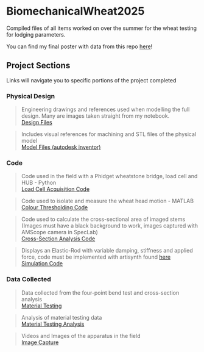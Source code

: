 # BiomechanicalWheat2025
Compiled files of all items worked on over the summer for the wheat testing for lodging parameters. 

You can find my final poster with data from this repo [here](/FinalPoster.pdf)!

## Project Sections
Links will navigate you to specific portions of the project completed  

### Physical Design

> Engineering drawings and references used when modelling the full design. Many are images taken straight from my notebook. </br>[Design Files](/PhysicalDesign/DesignFiles/)

> Includes visual references for machining and STL files of the physical model </br> [Model Files (autodesk inventor)](/PhysicalDesign/modelling)

### Code

> Code used in the field with a Phidget wheatstone bridge, load cell and HUB - Python</br> [Load Cell Acquisition Code](/Code/LoadAcquistion.py)

> Code used to isolate and measure the wheat head motion - MATLAB </br>[Colour Thresholding Code](/Code/ColourThresholding)

> Code used to calculate the cross-sectional area of imaged stems (Images must have a black background to work, images captured with AMScope camera in SpecLab)</br>[Cross-Section Analysis Code](/Code/CrossSectionAnalyzer.m)

> Displays an Elastic-Rod with variable damping, stiffness and applied force, code must be implemented with artisynth found [here](https://www.artisynth.org/Main/HomePage)</br>[Simulation Code](/Code/ElasticRod.java)

### Data Collected

> Data collected from the four-point bend test and cross-section analysis </br>[Material Testing](/CollectedData/MaterialTesting)

> Analysis of material testing data</br>[Material Testing Analysis](/CollectedData/MaterialTestingAnalysis.xlsx)

> Videos and Images of the apparatus in the field </br> [Image Capture](/CollectedData/Video)












